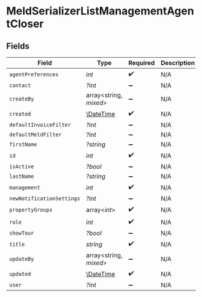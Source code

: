 # MeldSerializerListManagementAgentCloser


## Fields

| Field                                                         | Type                                                          | Required                                                      | Description                                                   |
| ------------------------------------------------------------- | ------------------------------------------------------------- | ------------------------------------------------------------- | ------------------------------------------------------------- |
| `agentPreferences`                                            | *int*                                                         | :heavy_check_mark:                                            | N/A                                                           |
| `contact`                                                     | *?int*                                                        | :heavy_minus_sign:                                            | N/A                                                           |
| `createBy`                                                    | array<string, *mixed*>                                        | :heavy_minus_sign:                                            | N/A                                                           |
| `created`                                                     | [\DateTime](https://www.php.net/manual/en/class.datetime.php) | :heavy_check_mark:                                            | N/A                                                           |
| `defaultInvoiceFilter`                                        | *?int*                                                        | :heavy_minus_sign:                                            | N/A                                                           |
| `defaultMeldFilter`                                           | *?int*                                                        | :heavy_minus_sign:                                            | N/A                                                           |
| `firstName`                                                   | *?string*                                                     | :heavy_minus_sign:                                            | N/A                                                           |
| `id`                                                          | *int*                                                         | :heavy_check_mark:                                            | N/A                                                           |
| `isActive`                                                    | *?bool*                                                       | :heavy_minus_sign:                                            | N/A                                                           |
| `lastName`                                                    | *?string*                                                     | :heavy_minus_sign:                                            | N/A                                                           |
| `management`                                                  | *int*                                                         | :heavy_check_mark:                                            | N/A                                                           |
| `newNotificationSettings`                                     | *?int*                                                        | :heavy_minus_sign:                                            | N/A                                                           |
| `propertyGroups`                                              | array<*int*>                                                  | :heavy_check_mark:                                            | N/A                                                           |
| `role`                                                        | *int*                                                         | :heavy_check_mark:                                            | N/A                                                           |
| `showTour`                                                    | *?bool*                                                       | :heavy_minus_sign:                                            | N/A                                                           |
| `title`                                                       | *string*                                                      | :heavy_check_mark:                                            | N/A                                                           |
| `updateBy`                                                    | array<string, *mixed*>                                        | :heavy_minus_sign:                                            | N/A                                                           |
| `updated`                                                     | [\DateTime](https://www.php.net/manual/en/class.datetime.php) | :heavy_check_mark:                                            | N/A                                                           |
| `user`                                                        | *?int*                                                        | :heavy_minus_sign:                                            | N/A                                                           |